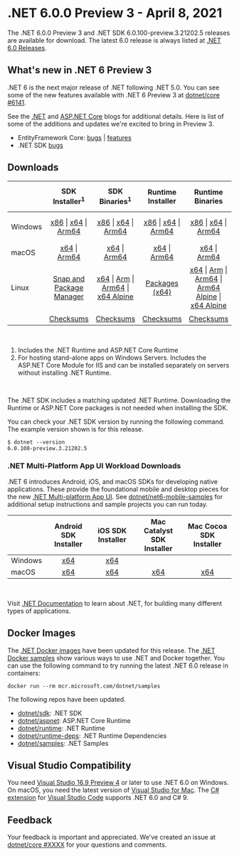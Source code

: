 # .NET 6.0.0 Preview 3 - April 8, 2021

The .NET 6.0.0 Preview 3 and .NET SDK 6.0.100-preview.3.21202.5 releases are available for download. The latest 6.0 release is always listed at [.NET 6.0 Releases](../README.md).

## What's new in .NET 6 Preview 3

.NET 6 is the next major release of .NET following .NET 5.0. You can see some of the new features available with .NET 6 Preview 3 at [dotnet/core #6141](https://github.com/dotnet/core/issues/6141).

See the [.NET][dotnet-blog] and [ASP.NET Core][aspnet-blog] blogs for additional details.
Here is list of some of the additions and updates we're excited to bring in Preview 3.

* EntityFramework Core: [bugs][ef_bugs] | [features][ef_features]
* .NET SDK [bugs][sdk_bugs]

## Downloads

|           | SDK Installer<sup>1</sup>                        | SDK Binaries<sup>1</sup>                 | Runtime Installer                                        | Runtime Binaries                                 | ASP.NET Core Runtime           |Windows Desktop Runtime          |
| --------- | :------------------------------------------:     | :----------------------:                 | :---------------------------:                            | :-------------------------:                      | :-----------------:            | :-----------------:            |
| Windows   | [x86][dotnet-sdk-win-x86.exe] \| [x64][dotnet-sdk-win-x64.exe] \| [Arm64][dotnet-sdk-win-arm64.exe] | [x86][dotnet-sdk-win-x86.zip] \| [x64][dotnet-sdk-win-x64.zip] \|  [Arm64][dotnet-sdk-win-arm64.zip] | [x86][dotnet-runtime-win-x86.exe] \| [x64][dotnet-runtime-win-x64.exe] \| [Arm64][dotnet-runtime-win-arm64.exe] | [x86][dotnet-runtime-win-x86.zip] \| [x64][dotnet-runtime-win-x64.zip] \| [Arm64][dotnet-runtime-win-arm64.zip] | [x86][aspnetcore-runtime-win-x86.exe] \| [x64][aspnetcore-runtime-win-x64.exe] \|<br/> [Hosting Bundle][dotnet-hosting-win.exe]<sup>2</sup> | [x86][windowsdesktop-runtime-win-x86.exe] \| [x64][windowsdesktop-runtime-win-x64.exe] \| [Arm64][windowsdesktop-runtime-win-Arm64.exe] |
| macOS     | [x64][dotnet-sdk-osx-x64.pkg] \| [Arm64][dotnet-sdk-osx-arm64.pkg] | [x64][dotnet-sdk-osx-x64.tar.gz]  \| [Arm64][dotnet-sdk-osx-arm64.tar.gz]  | [x64][dotnet-runtime-osx-x64.pkg] \| [Arm64][dotnet-runtime-osx-arm64.pkg] | [x64][dotnet-runtime-osx-x64.tar.gz] \| [Arm64][dotnet-runtime-osx-arm64.tar.gz] | [x64][aspnetcore-runtime-osx-x64.tar.gz] \| [Arm64][aspnetcore-runtime-osx-arm64.tar.gz]  | - |<sup>1</sup>
| Linux     |  [Snap and Package Manager](6.0.0-preview.3-install-instructions.md) | [x64][dotnet-sdk-linux-x64.tar.gz] \| [Arm][dotnet-sdk-linux-arm.tar.gz] \| [Arm64][dotnet-sdk-linux-arm64.tar.gz] \| [x64 Alpine][dotnet-sdk-linux-musl-x64.tar.gz] | [Packages (x64)][linux-packages] | [x64][dotnet-runtime-linux-x64.tar.gz] \| [Arm][dotnet-runtime-linux-arm.tar.gz] \| [Arm64][dotnet-runtime-linux-arm64.tar.gz] \| [Arm64 Alpine][dotnet-runtime-linux-musl-arm64.tar.gz] \| [x64 Alpine][dotnet-runtime-linux-musl-x64.tar.gz] | [x64][aspnetcore-runtime-linux-x64.tar.gz]<sup>1</sup>  \| [Arm][aspnetcore-runtime-linux-arm.tar.gz] \| [Arm64][aspnetcore-runtime-linux-arm64.tar.gz]<sup>1</sup>  \| [x64 Alpine][aspnetcore-runtime-linux-musl-x64.tar.gz] \| [Arm64 Alpine][aspnetcore-runtime-linux-musl-arm64.tar.gz] | - | <sup>1</sup> |
|  | [Checksums][checksums-sdk]                             | [Checksums][checksums-sdk]                                      | [Checksums][checksums-runtime]                             | [Checksums][checksums-runtime]  | [Checksums][checksums-runtime]  | [Checksums][checksums-runtime]

</br>

1. Includes the .NET Runtime and ASP.NET Core Runtime
2. For hosting stand-alone apps on Windows Servers. Includes the ASP.NET Core Module for IIS and can be installed separately on servers without installing .NET Runtime.

</br>

The .NET SDK includes a matching updated .NET Runtime. Downloading the Runtime or ASP.NET Core packages is not needed when installing the SDK.

You can check your .NET SDK version by running the following command. The example version shown is for this release.

```console
$ dotnet --version
6.0.100-preview.3.21202.5
```

### .NET Multi-Platform App UI Workload Downloads

.NET 6 introduces Android, iOS, and macOS SDKs for developing native applications. These provide the foundational mobile and desktop pieces for the new [.NET Multi-platform App UI](https://github.com/dotnet/maui). See [dotnet/net6-mobile-samples](https://github.com/dotnet/net6-mobile-samples) for additional setup instructions and sample projects you can run today.

|           | Android SDK Installer                        | iOS SDK Installer                 | Mac Catalyst SDK Installer                 | Mac Cocoa SDK Installer |
| --------- | :------------------------------------------:     | :----------------------:                 | :----------------------: | :----------------------: |
| Windows   | [x64][android-win] | [x64][ios-win]  | |
| macOS   | [x64][android-mac] | [x64][ios-mac]  | [x64][maccatalyst-mac]  | [x64][maccocoa-mac]  |

</br>

Visit [.NET Documentation](https://learn.microsoft.com/dotnet/core/) to learn about .NET, for building many different types of applications.


## Docker Images

The [.NET Docker images](https://hub.docker.com/_/microsoft-dotnet) have been updated for this release. The [.NET Docker samples](https://github.com/dotnet/dotnet-docker/blob/main/samples/README.md) show various ways to use .NET and Docker together. You can use the following command to try running the latest .NET 6.0 release in containers:

```console
docker run --rm mcr.microsoft.com/dotnet/samples
```

The following repos have been updated.

* [dotnet/sdk](https://hub.docker.com/_/microsoft-dotnet-sdk/): .NET SDK
* [dotnet/aspnet](https://hub.docker.com/_/microsoft-dotnet-aspnet/): ASP.NET Core Runtime
* [dotnet/runtime](https://hub.docker.com/_/microsoft-dotnet-runtime/): .NET Runtime
* [dotnet/runtime-deps](https://hub.docker.com/_/microsoft-dotnet-runtime-deps/): .NET Runtime Dependencies
* [dotnet/samples](https://hub.docker.com/_/microsoft-dotnet-samples/): .NET Samples

## Visual Studio Compatibility

You need [Visual Studio 16.9 Preview 4](https://visualstudio.microsoft.com) or later to use .NET 6.0 on Windows. On macOS, you need the latest version of [Visual Studio for Mac](https://visualstudio.microsoft.com/vs/mac/). The [C# extension](https://code.visualstudio.com/docs/languages/dotnet) for [Visual Studio Code](https://code.visualstudio.com/) supports .NET 6.0 and C# 9.


## Feedback

Your feedback is important and appreciated. We've created an issue at [dotnet/core #XXXX](https://github.com/dotnet/core/issues/XXXX) for your questions and comments.

[blob-runtime]: https://dotnetcli.blob.core.windows.net/dotnet/Runtime/
[blob-sdk]: https://dotnetcli.blob.core.windows.net/dotnet/Sdk/
[release-notes]: https://github.com/dotnet/core/blob/main/release-notes/6.0/preview/6.0.0-preview.3.md

[checksums-runtime]: https://dotnetcli.blob.core.windows.net/dotnet/checksums/6.0.0-preview.3-sha.txt
[checksums-sdk]: https://dotnetcli.blob.core.windows.net/dotnet/checksums/6.0.0-preview.3-sha.txt

[linux-install]: https://learn.microsoft.com/dotnet/core/install/linux
[linux-setup]: https://github.com/dotnet/core/blob/main/Documentation/linux-setup.md

[dotnet-blog]:  https://devblogs.microsoft.com/dotnet/announcing-net-6-preview-3/
[aspnet-blog]: https://devblogs.microsoft.com/aspnet/asp-net-core-updates-in-net-6-preview-3
[ef-blog]: https://devblogs.microsoft.com/dotnet/announcing-entity-framework-core-6-0-preview-3/
[ef_bugs]: https://github.com/dotnet/efcore/issues?q=is%3Aissue+milestone%3A6.0.0-preview3+is%3Aclosed+label%3Atype-bug
[ef_features]: https://github.com/dotnet/efcore/issues?q=is%3Aissue+milestone%3A6.0.0-preview3+is%3Aclosed+label%3Atype-enhancement

[aspnet_bugs]: https://github.com/aspnet/AspNetCore/issues?q=is%3Aissue+milestone%3A6.0.0-preview3+label%3ADone+label%3Abug
[aspnet_features]: https://github.com/aspnet/AspNetCore/issues?q=is%3Aissue+milestone%3A6.0.0-preview3+label%3ADone+label%3Aenhancement
[runtime_bugs]: https://github.com/dotnet/runtime/issues?utf8=%E2%9C%93&q=is%3Aissue+milestone%3A6.0+label%3Abug+
[runtime_features]: https://github.com/dotnet/runtime/issues?q=is%3Aissue+milestone%3A6.0+label%3Aenhancement

[sdk_bugs]: https://github.com/dotnet/sdk/issues?q=is%3Aissue+is%3Aclosed+milestone%3A6.0.1xx
[linux-packages]: 6.0.0-preview.3-install-instructions.md


[//]: # ( Runtime 6.0.0-preview.3.21201.4)
[dotnet-runtime-linux-arm.tar.gz]: https://download.visualstudio.microsoft.com/download/pr/38227134-51b6-4275-bfa2-2c21ae2759d1/e8efe313494b4566762ea81f9d6c8495/dotnet-runtime-6.0.0-preview.3.21201.4-linux-arm.tar.gz
[dotnet-runtime-linux-arm64.tar.gz]: https://download.visualstudio.microsoft.com/download/pr/cbbc6b7c-d7c2-485b-a706-9e047a3f1eac/b194be59ddfd95cbc67d81a12b7753db/dotnet-runtime-6.0.0-preview.3.21201.4-linux-arm64.tar.gz
[dotnet-runtime-linux-musl-arm.tar.gz]: https://download.visualstudio.microsoft.com/download/pr/d906ec3f-d1db-4a8e-a80f-4103ceb74b78/b0966e846e06d434f2014d30961bc3f6/dotnet-runtime-6.0.0-preview.3.21201.4-linux-musl-arm.tar.gz
[dotnet-runtime-linux-musl-arm64.tar.gz]: https://download.visualstudio.microsoft.com/download/pr/88c403c4-ab6a-453a-81a7-8f549350601d/d101984961ba75829f7c74afdb7ca176/dotnet-runtime-6.0.0-preview.3.21201.4-linux-musl-arm64.tar.gz
[dotnet-runtime-linux-musl-x64.tar.gz]: https://download.visualstudio.microsoft.com/download/pr/ee14de73-e734-4141-981c-0f724f1fadcb/db8c77ec1b0a3d2f89c9eb6594c52895/dotnet-runtime-6.0.0-preview.3.21201.4-linux-musl-x64.tar.gz
[dotnet-runtime-linux-x64.tar.gz]: https://download.visualstudio.microsoft.com/download/pr/08d83899-a68e-486f-9dd6-b775bac12612/dd60b334b54191ba2b3821dc608a20af/dotnet-runtime-6.0.0-preview.3.21201.4-linux-x64.tar.gz
[dotnet-runtime-osx-arm64.pkg]: https://download.visualstudio.microsoft.com/download/pr/668c384c-9568-4261-9897-9d76a3d27e6f/60d295f764d49be02666ee1b46658a2e/dotnet-runtime-6.0.0-preview.3.21201.4-osx-arm64.pkg
[dotnet-runtime-osx-arm64.tar.gz]: https://download.visualstudio.microsoft.com/download/pr/8e302306-3b57-4cd2-9886-c72aedaf51f9/68ac67f158bd663030b283b9ceb61ad0/dotnet-runtime-6.0.0-preview.3.21201.4-osx-arm64.tar.gz
[dotnet-runtime-osx-x64.pkg]: https://download.visualstudio.microsoft.com/download/pr/e738a530-73a3-489a-8537-0b33e0084c38/c3c8697484a961efb8240ccddc5d22b3/dotnet-runtime-6.0.0-preview.3.21201.4-osx-x64.pkg
[dotnet-runtime-osx-x64.tar.gz]: https://download.visualstudio.microsoft.com/download/pr/6b0ffd8c-781a-426d-ae29-48f602d2dc64/c129b2832dbb09ea92f11cc7d91bd714/dotnet-runtime-6.0.0-preview.3.21201.4-osx-x64.tar.gz
[dotnet-runtime-win-arm64.exe]: https://download.visualstudio.microsoft.com/download/pr/c4430f57-5598-4719-bb6e-affbb982823f/a3b8ec83a38592427d213c271bcf7131/dotnet-runtime-6.0.0-preview.3.21201.4-win-arm64.exe
[dotnet-runtime-win-arm64.zip]: https://download.visualstudio.microsoft.com/download/pr/5e3dad28-b04c-453c-a181-1f3986965307/d334ec9b386940cd6ba98558224866fc/dotnet-runtime-6.0.0-preview.3.21201.4-win-arm64.zip
[dotnet-runtime-win-x64.exe]: https://download.visualstudio.microsoft.com/download/pr/52a92f97-170d-4191-83ca-4ee49541efd8/e3c16206b362793154882032b1c35182/dotnet-runtime-6.0.0-preview.3.21201.4-win-x64.exe
[dotnet-runtime-win-x64.zip]: https://download.visualstudio.microsoft.com/download/pr/22f3cbeb-0b64-47cf-828a-f6d2c8aa590a/e869b8cfa54261e7b558336c7d15459c/dotnet-runtime-6.0.0-preview.3.21201.4-win-x64.zip
[dotnet-runtime-win-x86.exe]: https://download.visualstudio.microsoft.com/download/pr/a1c31110-3f08-47bf-8f95-6f4d859b7111/53997c671882b0b6d717db049b69064a/dotnet-runtime-6.0.0-preview.3.21201.4-win-x86.exe
[dotnet-runtime-win-x86.zip]: https://download.visualstudio.microsoft.com/download/pr/68448843-f04b-4d24-8d7e-fced3808ffe5/5e2f4fb35216b30c82256f91b5641ad0/dotnet-runtime-6.0.0-preview.3.21201.4-win-x86.zip

[//]: # ( WindowsDesktop 6.0.0-preview.3.21201.3)
[windowsdesktop-runtime-win-arm64.exe]: https://download.visualstudio.microsoft.com/download/pr/9be73a62-9883-47e8-91a0-a833c32e1aba/77ba509610544a66723c7482d3936d7e/windowsdesktop-runtime-6.0.0-preview.3.21201.3-win-arm64.exe
[windowsdesktop-runtime-win-x64.exe]: https://download.visualstudio.microsoft.com/download/pr/2dfd66cc-99ec-46e0-ae4f-06feb5ceebbb/bb1888a004a85863d0f7698d9f7338cd/windowsdesktop-runtime-6.0.0-preview.3.21201.3-win-x64.exe
[windowsdesktop-runtime-win-x86.exe]: https://download.visualstudio.microsoft.com/download/pr/d3f90906-2bfc-45a9-9c4c-24d0a8ecbd77/defeb2d6ce4cb37b2dea45b81fe26e9a/windowsdesktop-runtime-6.0.0-preview.3.21201.3-win-x86.exe

[//]: # ( ASP 6.0.0-preview.3.21201.13)
[aspnetcore-runtime-linux-arm.tar.gz]: https://download.visualstudio.microsoft.com/download/pr/3f3fc6ad-ec33-4644-a809-efe11adf4329/0ce2b8a29ccc643077b90ea9c37896ba/aspnetcore-runtime-6.0.0-preview.3.21201.13-linux-arm.tar.gz
[aspnetcore-runtime-linux-arm64.tar.gz]: https://download.visualstudio.microsoft.com/download/pr/f5171161-ffd4-4649-9076-e3a20b6543e4/f9b1a9eec1cfd642266c73da656da1d7/aspnetcore-runtime-6.0.0-preview.3.21201.13-linux-arm64.tar.gz
[aspnetcore-runtime-linux-musl-arm.tar.gz]: https://download.visualstudio.microsoft.com/download/pr/f85254ee-722a-478a-90a4-1a09cd81bd71/6e33b8f885ea99d1df50e088d84cf733/aspnetcore-runtime-6.0.0-preview.3.21201.13-linux-musl-arm.tar.gz
[aspnetcore-runtime-linux-musl-arm64.tar.gz]: https://download.visualstudio.microsoft.com/download/pr/402979cb-f5be-467f-9b93-5adeffeedde7/b797aae2daa1643fe7febd2e03bd4da3/aspnetcore-runtime-6.0.0-preview.3.21201.13-linux-musl-arm64.tar.gz
[aspnetcore-runtime-linux-musl-x64.tar.gz]: https://download.visualstudio.microsoft.com/download/pr/738fc66b-c39c-4e1d-b7ea-c4e294586f31/7d31db580581c1b72a996c690237a302/aspnetcore-runtime-6.0.0-preview.3.21201.13-linux-musl-x64.tar.gz
[aspnetcore-runtime-linux-x64.tar.gz]: https://download.visualstudio.microsoft.com/download/pr/57235015-0fcd-4785-a550-8fce2b489f81/303184bd837591ec206d06dc64284c3b/aspnetcore-runtime-6.0.0-preview.3.21201.13-linux-x64.tar.gz
[aspnetcore-runtime-osx-arm64.tar.gz]: https://download.visualstudio.microsoft.com/download/pr/17bef64a-d738-411d-9132-2579a5d8cabf/a0cc5fc006b367a5ad7aab80686eb81f/aspnetcore-runtime-6.0.0-preview.3.21201.13-osx-arm64.tar.gz
[aspnetcore-runtime-osx-x64.tar.gz]: https://download.visualstudio.microsoft.com/download/pr/64fd0e40-dff2-4a5f-b29e-349d02614c4d/6a2d6354ab864142a30a035a66bbb7bc/aspnetcore-runtime-6.0.0-preview.3.21201.13-osx-x64.tar.gz
[aspnetcore-runtime-win-arm64.zip]: https://download.visualstudio.microsoft.com/download/pr/b1492fe1-7075-4fa6-9e45-ddbc956d201a/bf00c3c7a4eb890d660d8881bb38d597/aspnetcore-runtime-6.0.0-preview.3.21201.13-win-arm64.zip
[aspnetcore-runtime-win-x64.exe]: https://download.visualstudio.microsoft.com/download/pr/57a2f5fe-9502-4151-9f4a-b3fec48ed788/b1b2bae7e69e93f60e10c2f870250943/aspnetcore-runtime-6.0.0-preview.3.21201.13-win-x64.exe
[aspnetcore-runtime-win-x64.zip]: https://download.visualstudio.microsoft.com/download/pr/92738d69-7960-4ccf-b65a-121c4bf40f27/95b02161057afd3cb086179d6bc3cd3e/aspnetcore-runtime-6.0.0-preview.3.21201.13-win-x64.zip
[aspnetcore-runtime-win-x86.exe]: https://download.visualstudio.microsoft.com/download/pr/3a85d34b-9bfb-434d-ba5c-3ed802b130c1/a378712c3efcf70c0924bf586f65b64b/aspnetcore-runtime-6.0.0-preview.3.21201.13-win-x86.exe
[aspnetcore-runtime-win-x86.zip]: https://download.visualstudio.microsoft.com/download/pr/a4a29248-788d-4433-8e8c-b202da2089ca/def28d8ae53f7685b4ed1c806fe3a5ff/aspnetcore-runtime-6.0.0-preview.3.21201.13-win-x86.zip
[dotnet-hosting-win.exe]: https://download.visualstudio.microsoft.com/download/pr/9459be22-f27e-40c4-8d9d-fa6544e95fe8/3a004010feb44ef799cfd4d00911ea25/dotnet-hosting-6.0.0-preview.3.21201.13-win.exe

[//]: # ( SDK 6.0.100-preview.3.21202.5 )
[dotnet-sdk-linux-arm.tar.gz]: https://download.visualstudio.microsoft.com/download/pr/bd2c0cea-b1b5-4de8-941b-2b53f94df021/51bdc3008f95104c1e5bf1cd7f34cf78/dotnet-sdk-6.0.100-preview.3.21202.5-linux-arm.tar.gz
[dotnet-sdk-linux-arm64.tar.gz]: https://download.visualstudio.microsoft.com/download/pr/90d8a5e0-ed8f-430c-a66c-d17a096024a9/95d17428d5b0da3552c502eede9f7f05/dotnet-sdk-6.0.100-preview.3.21202.5-linux-arm64.tar.gz
[dotnet-sdk-linux-musl-arm.tar.gz]: https://download.visualstudio.microsoft.com/download/pr/c5339978-0298-4665-8d9a-cb0454dfe116/672ce296d354b7995fd10d54325ea01a/dotnet-sdk-6.0.100-preview.3.21202.5-linux-musl-arm.tar.gz
[dotnet-sdk-linux-musl-arm64.tar.gz]: https://download.visualstudio.microsoft.com/download/pr/10adb511-cdf4-46af-b5b4-f67821160cfd/6d21a0a6780ff701d00ba7289f7c6a52/dotnet-sdk-6.0.100-preview.3.21202.5-linux-musl-arm64.tar.gz
[dotnet-sdk-linux-musl-x64.tar.gz]: https://download.visualstudio.microsoft.com/download/pr/33b34e51-8630-45a8-8b00-66d3e81c9b47/8d5e94a58f6de1f0eaddaa30719f90aa/dotnet-sdk-6.0.100-preview.3.21202.5-linux-musl-x64.tar.gz
[dotnet-sdk-linux-x64.tar.gz]: https://download.visualstudio.microsoft.com/download/pr/cd855e4d-b02a-4327-b218-7ab500ecff83/c7649b00ee20e30244b8b84ff9139c71/dotnet-sdk-6.0.100-preview.3.21202.5-linux-x64.tar.gz
[dotnet-sdk-linux-x64.zip]: https://download.visualstudio.microsoft.com/download/pr/02dcd2c6-0f75-4956-a122-c5b451fa4035/b552d35e21f57de32371aec70277f6c5/dotnet-sdk-6.0.100-preview.3.21202.5-linux-x64.zip
[dotnet-sdk-osx-arm64.pkg]: https://download.visualstudio.microsoft.com/download/pr/293e469c-7948-4fc9-9d10-d5d39662e19d/1ae28ceb225f19d9aa922ffa3febb872/dotnet-sdk-6.0.100-preview.3.21202.5-osx-arm64.pkg
[dotnet-sdk-osx-arm64.tar.gz]: https://download.visualstudio.microsoft.com/download/pr/e0a3877f-1b66-4e60-81f5-9b5d0769f60d/432bc7949c2d5b15ce218bf62e93520a/dotnet-sdk-6.0.100-preview.3.21202.5-osx-arm64.tar.gz
[dotnet-sdk-osx-x64.pkg]: https://download.visualstudio.microsoft.com/download/pr/fc5fdd1f-fb4c-4b88-a507-158204030320/98497ef248883404ff5b0604dda944fb/dotnet-sdk-6.0.100-preview.3.21202.5-osx-x64.pkg
[dotnet-sdk-osx-x64.tar.gz]: https://download.visualstudio.microsoft.com/download/pr/a09e6477-34fe-4c68-b25d-3a77caa24312/a8657b444dcbaa72271ea7e6d2185547/dotnet-sdk-6.0.100-preview.3.21202.5-osx-x64.tar.gz
[dotnet-sdk-win-arm64.exe]: https://download.visualstudio.microsoft.com/download/pr/0cc68783-f0f3-408e-b644-d1fb17ab4d4b/daa49f9cd3ae092169d4cc1676e8806c/dotnet-sdk-6.0.100-preview.3.21202.5-win-arm64.exe
[dotnet-sdk-win-arm64.zip]: https://download.visualstudio.microsoft.com/download/pr/f97da6a0-48da-427f-9c1c-17b506df5451/da85f3aea217299c5de0f6d00e960773/dotnet-sdk-6.0.100-preview.3.21202.5-win-arm64.zip
[dotnet-sdk-win-x64.exe]: https://download.visualstudio.microsoft.com/download/pr/f650c921-3ee9-4352-b743-a052e45d9ce7/99c5e001a48d243d27765d84c74f1e37/dotnet-sdk-6.0.100-preview.3.21202.5-win-x64.exe
[dotnet-sdk-win-x64.zip]: https://download.visualstudio.microsoft.com/download/pr/2f1a6d2a-b2db-4f17-9f0b-4c7b615151d6/8d5722e58964248cd45fbc230fb16865/dotnet-sdk-6.0.100-preview.3.21202.5-win-x64.zip
[dotnet-sdk-win-x86.exe]: https://download.visualstudio.microsoft.com/download/pr/9eb55af4-c748-4980-b456-0738149e5477/0a6eb5cfd271944ee357f292e9834942/dotnet-sdk-6.0.100-preview.3.21202.5-win-x86.exe
[dotnet-sdk-win-x86.zip]: https://download.visualstudio.microsoft.com/download/pr/0f099673-eed8-4924-bf22-c004adf01543/75f8964ad97750990c47f980b1a63726/dotnet-sdk-6.0.100-preview.3.21202.5-win-x86.zip

[//]: # ( Runtime 6.0.0-preview.3.21201.4)
[dotnet-runtime-linux-arm.tar.gz]: https://download.visualstudio.microsoft.com/download/pr/38227134-51b6-4275-bfa2-2c21ae2759d1/e8efe313494b4566762ea81f9d6c8495/dotnet-runtime-6.0.0-preview.3.21201.4-linux-arm.tar.gz
[dotnet-runtime-linux-arm64.tar.gz]: https://download.visualstudio.microsoft.com/download/pr/cbbc6b7c-d7c2-485b-a706-9e047a3f1eac/b194be59ddfd95cbc67d81a12b7753db/dotnet-runtime-6.0.0-preview.3.21201.4-linux-arm64.tar.gz
[dotnet-runtime-linux-musl-arm.tar.gz]: https://download.visualstudio.microsoft.com/download/pr/d906ec3f-d1db-4a8e-a80f-4103ceb74b78/b0966e846e06d434f2014d30961bc3f6/dotnet-runtime-6.0.0-preview.3.21201.4-linux-musl-arm.tar.gz
[dotnet-runtime-linux-musl-arm64.tar.gz]: https://download.visualstudio.microsoft.com/download/pr/88c403c4-ab6a-453a-81a7-8f549350601d/d101984961ba75829f7c74afdb7ca176/dotnet-runtime-6.0.0-preview.3.21201.4-linux-musl-arm64.tar.gz
[dotnet-runtime-linux-musl-x64.tar.gz]: https://download.visualstudio.microsoft.com/download/pr/ee14de73-e734-4141-981c-0f724f1fadcb/db8c77ec1b0a3d2f89c9eb6594c52895/dotnet-runtime-6.0.0-preview.3.21201.4-linux-musl-x64.tar.gz
[dotnet-runtime-linux-x64.tar.gz]: https://download.visualstudio.microsoft.com/download/pr/08d83899-a68e-486f-9dd6-b775bac12612/dd60b334b54191ba2b3821dc608a20af/dotnet-runtime-6.0.0-preview.3.21201.4-linux-x64.tar.gz
[dotnet-runtime-osx-arm64.pkg]: https://download.visualstudio.microsoft.com/download/pr/668c384c-9568-4261-9897-9d76a3d27e6f/60d295f764d49be02666ee1b46658a2e/dotnet-runtime-6.0.0-preview.3.21201.4-osx-arm64.pkg
[dotnet-runtime-osx-arm64.tar.gz]: https://download.visualstudio.microsoft.com/download/pr/8e302306-3b57-4cd2-9886-c72aedaf51f9/68ac67f158bd663030b283b9ceb61ad0/dotnet-runtime-6.0.0-preview.3.21201.4-osx-arm64.tar.gz
[dotnet-runtime-osx-x64.pkg]: https://download.visualstudio.microsoft.com/download/pr/e738a530-73a3-489a-8537-0b33e0084c38/c3c8697484a961efb8240ccddc5d22b3/dotnet-runtime-6.0.0-preview.3.21201.4-osx-x64.pkg
[dotnet-runtime-osx-x64.tar.gz]: https://download.visualstudio.microsoft.com/download/pr/6b0ffd8c-781a-426d-ae29-48f602d2dc64/c129b2832dbb09ea92f11cc7d91bd714/dotnet-runtime-6.0.0-preview.3.21201.4-osx-x64.tar.gz
[dotnet-runtime-win-arm64.exe]: https://download.visualstudio.microsoft.com/download/pr/c4430f57-5598-4719-bb6e-affbb982823f/a3b8ec83a38592427d213c271bcf7131/dotnet-runtime-6.0.0-preview.3.21201.4-win-arm64.exe
[dotnet-runtime-win-arm64.zip]: https://download.visualstudio.microsoft.com/download/pr/5e3dad28-b04c-453c-a181-1f3986965307/d334ec9b386940cd6ba98558224866fc/dotnet-runtime-6.0.0-preview.3.21201.4-win-arm64.zip
[dotnet-runtime-win-x64.exe]: https://download.visualstudio.microsoft.com/download/pr/52a92f97-170d-4191-83ca-4ee49541efd8/e3c16206b362793154882032b1c35182/dotnet-runtime-6.0.0-preview.3.21201.4-win-x64.exe
[dotnet-runtime-win-x64.zip]: https://download.visualstudio.microsoft.com/download/pr/22f3cbeb-0b64-47cf-828a-f6d2c8aa590a/e869b8cfa54261e7b558336c7d15459c/dotnet-runtime-6.0.0-preview.3.21201.4-win-x64.zip
[dotnet-runtime-win-x86.exe]: https://download.visualstudio.microsoft.com/download/pr/a1c31110-3f08-47bf-8f95-6f4d859b7111/53997c671882b0b6d717db049b69064a/dotnet-runtime-6.0.0-preview.3.21201.4-win-x86.exe
[dotnet-runtime-win-x86.zip]: https://download.visualstudio.microsoft.com/download/pr/68448843-f04b-4d24-8d7e-fced3808ffe5/5e2f4fb35216b30c82256f91b5641ad0/dotnet-runtime-6.0.0-preview.3.21201.4-win-x86.zip

[//]: # ( WindowsDesktop 6.0.0-preview.3.21201.3)
[windowsdesktop-runtime-win-arm64.exe]: https://download.visualstudio.microsoft.com/download/pr/9be73a62-9883-47e8-91a0-a833c32e1aba/77ba509610544a66723c7482d3936d7e/windowsdesktop-runtime-6.0.0-preview.3.21201.3-win-arm64.exe
[windowsdesktop-runtime-win-x64.exe]: https://download.visualstudio.microsoft.com/download/pr/2dfd66cc-99ec-46e0-ae4f-06feb5ceebbb/bb1888a004a85863d0f7698d9f7338cd/windowsdesktop-runtime-6.0.0-preview.3.21201.3-win-x64.exe
[windowsdesktop-runtime-win-x86.exe]: https://download.visualstudio.microsoft.com/download/pr/d3f90906-2bfc-45a9-9c4c-24d0a8ecbd77/defeb2d6ce4cb37b2dea45b81fe26e9a/windowsdesktop-runtime-6.0.0-preview.3.21201.3-win-x86.exe

[//]: # ( ASP 6.0.0-preview.3.21201.13)
[aspnetcore-runtime-linux-arm.tar.gz]: https://download.visualstudio.microsoft.com/download/pr/3f3fc6ad-ec33-4644-a809-efe11adf4329/0ce2b8a29ccc643077b90ea9c37896ba/aspnetcore-runtime-6.0.0-preview.3.21201.13-linux-arm.tar.gz
[aspnetcore-runtime-linux-arm64.tar.gz]: https://download.visualstudio.microsoft.com/download/pr/f5171161-ffd4-4649-9076-e3a20b6543e4/f9b1a9eec1cfd642266c73da656da1d7/aspnetcore-runtime-6.0.0-preview.3.21201.13-linux-arm64.tar.gz
[aspnetcore-runtime-linux-musl-arm.tar.gz]: https://download.visualstudio.microsoft.com/download/pr/f85254ee-722a-478a-90a4-1a09cd81bd71/6e33b8f885ea99d1df50e088d84cf733/aspnetcore-runtime-6.0.0-preview.3.21201.13-linux-musl-arm.tar.gz
[aspnetcore-runtime-linux-musl-arm64.tar.gz]: https://download.visualstudio.microsoft.com/download/pr/402979cb-f5be-467f-9b93-5adeffeedde7/b797aae2daa1643fe7febd2e03bd4da3/aspnetcore-runtime-6.0.0-preview.3.21201.13-linux-musl-arm64.tar.gz
[aspnetcore-runtime-linux-musl-x64.tar.gz]: https://download.visualstudio.microsoft.com/download/pr/738fc66b-c39c-4e1d-b7ea-c4e294586f31/7d31db580581c1b72a996c690237a302/aspnetcore-runtime-6.0.0-preview.3.21201.13-linux-musl-x64.tar.gz
[aspnetcore-runtime-linux-x64.tar.gz]: https://download.visualstudio.microsoft.com/download/pr/57235015-0fcd-4785-a550-8fce2b489f81/303184bd837591ec206d06dc64284c3b/aspnetcore-runtime-6.0.0-preview.3.21201.13-linux-x64.tar.gz
[aspnetcore-runtime-osx-arm64.tar.gz]: https://download.visualstudio.microsoft.com/download/pr/17bef64a-d738-411d-9132-2579a5d8cabf/a0cc5fc006b367a5ad7aab80686eb81f/aspnetcore-runtime-6.0.0-preview.3.21201.13-osx-arm64.tar.gz
[aspnetcore-runtime-osx-x64.tar.gz]: https://download.visualstudio.microsoft.com/download/pr/64fd0e40-dff2-4a5f-b29e-349d02614c4d/6a2d6354ab864142a30a035a66bbb7bc/aspnetcore-runtime-6.0.0-preview.3.21201.13-osx-x64.tar.gz
[aspnetcore-runtime-win-arm64.zip]: https://download.visualstudio.microsoft.com/download/pr/b1492fe1-7075-4fa6-9e45-ddbc956d201a/bf00c3c7a4eb890d660d8881bb38d597/aspnetcore-runtime-6.0.0-preview.3.21201.13-win-arm64.zip
[aspnetcore-runtime-win-x64.exe]: https://download.visualstudio.microsoft.com/download/pr/57a2f5fe-9502-4151-9f4a-b3fec48ed788/b1b2bae7e69e93f60e10c2f870250943/aspnetcore-runtime-6.0.0-preview.3.21201.13-win-x64.exe
[aspnetcore-runtime-win-x64.zip]: https://download.visualstudio.microsoft.com/download/pr/92738d69-7960-4ccf-b65a-121c4bf40f27/95b02161057afd3cb086179d6bc3cd3e/aspnetcore-runtime-6.0.0-preview.3.21201.13-win-x64.zip
[aspnetcore-runtime-win-x86.exe]: https://download.visualstudio.microsoft.com/download/pr/3a85d34b-9bfb-434d-ba5c-3ed802b130c1/a378712c3efcf70c0924bf586f65b64b/aspnetcore-runtime-6.0.0-preview.3.21201.13-win-x86.exe
[aspnetcore-runtime-win-x86.zip]: https://download.visualstudio.microsoft.com/download/pr/a4a29248-788d-4433-8e8c-b202da2089ca/def28d8ae53f7685b4ed1c806fe3a5ff/aspnetcore-runtime-6.0.0-preview.3.21201.13-win-x86.zip
[dotnet-hosting-win.exe]: https://download.visualstudio.microsoft.com/download/pr/9459be22-f27e-40c4-8d9d-fa6544e95fe8/3a004010feb44ef799cfd4d00911ea25/dotnet-hosting-6.0.0-preview.3.21201.13-win.exe

[//]: # ( SDK 6.0.100-preview.3.21202.5 )
[dotnet-sdk-linux-arm.tar.gz]: https://download.visualstudio.microsoft.com/download/pr/bd2c0cea-b1b5-4de8-941b-2b53f94df021/51bdc3008f95104c1e5bf1cd7f34cf78/dotnet-sdk-6.0.100-preview.3.21202.5-linux-arm.tar.gz
[dotnet-sdk-linux-arm64.tar.gz]: https://download.visualstudio.microsoft.com/download/pr/90d8a5e0-ed8f-430c-a66c-d17a096024a9/95d17428d5b0da3552c502eede9f7f05/dotnet-sdk-6.0.100-preview.3.21202.5-linux-arm64.tar.gz
[dotnet-sdk-linux-musl-arm.tar.gz]: https://download.visualstudio.microsoft.com/download/pr/c5339978-0298-4665-8d9a-cb0454dfe116/672ce296d354b7995fd10d54325ea01a/dotnet-sdk-6.0.100-preview.3.21202.5-linux-musl-arm.tar.gz
[dotnet-sdk-linux-musl-arm64.tar.gz]: https://download.visualstudio.microsoft.com/download/pr/10adb511-cdf4-46af-b5b4-f67821160cfd/6d21a0a6780ff701d00ba7289f7c6a52/dotnet-sdk-6.0.100-preview.3.21202.5-linux-musl-arm64.tar.gz
[dotnet-sdk-linux-musl-x64.tar.gz]: https://download.visualstudio.microsoft.com/download/pr/33b34e51-8630-45a8-8b00-66d3e81c9b47/8d5e94a58f6de1f0eaddaa30719f90aa/dotnet-sdk-6.0.100-preview.3.21202.5-linux-musl-x64.tar.gz
[dotnet-sdk-linux-x64.tar.gz]: https://download.visualstudio.microsoft.com/download/pr/cd855e4d-b02a-4327-b218-7ab500ecff83/c7649b00ee20e30244b8b84ff9139c71/dotnet-sdk-6.0.100-preview.3.21202.5-linux-x64.tar.gz
[dotnet-sdk-linux-x64.zip]: https://download.visualstudio.microsoft.com/download/pr/02dcd2c6-0f75-4956-a122-c5b451fa4035/b552d35e21f57de32371aec70277f6c5/dotnet-sdk-6.0.100-preview.3.21202.5-linux-x64.zip
[dotnet-sdk-osx-arm64.pkg]: https://download.visualstudio.microsoft.com/download/pr/293e469c-7948-4fc9-9d10-d5d39662e19d/1ae28ceb225f19d9aa922ffa3febb872/dotnet-sdk-6.0.100-preview.3.21202.5-osx-arm64.pkg
[dotnet-sdk-osx-arm64.tar.gz]: https://download.visualstudio.microsoft.com/download/pr/e0a3877f-1b66-4e60-81f5-9b5d0769f60d/432bc7949c2d5b15ce218bf62e93520a/dotnet-sdk-6.0.100-preview.3.21202.5-osx-arm64.tar.gz
[dotnet-sdk-osx-x64.pkg]: https://download.visualstudio.microsoft.com/download/pr/fc5fdd1f-fb4c-4b88-a507-158204030320/98497ef248883404ff5b0604dda944fb/dotnet-sdk-6.0.100-preview.3.21202.5-osx-x64.pkg
[dotnet-sdk-osx-x64.tar.gz]: https://download.visualstudio.microsoft.com/download/pr/a09e6477-34fe-4c68-b25d-3a77caa24312/a8657b444dcbaa72271ea7e6d2185547/dotnet-sdk-6.0.100-preview.3.21202.5-osx-x64.tar.gz
[dotnet-sdk-win-arm64.exe]: https://download.visualstudio.microsoft.com/download/pr/0cc68783-f0f3-408e-b644-d1fb17ab4d4b/daa49f9cd3ae092169d4cc1676e8806c/dotnet-sdk-6.0.100-preview.3.21202.5-win-arm64.exe
[dotnet-sdk-win-arm64.zip]: https://download.visualstudio.microsoft.com/download/pr/f97da6a0-48da-427f-9c1c-17b506df5451/da85f3aea217299c5de0f6d00e960773/dotnet-sdk-6.0.100-preview.3.21202.5-win-arm64.zip
[dotnet-sdk-win-x64.exe]: https://download.visualstudio.microsoft.com/download/pr/f650c921-3ee9-4352-b743-a052e45d9ce7/99c5e001a48d243d27765d84c74f1e37/dotnet-sdk-6.0.100-preview.3.21202.5-win-x64.exe
[dotnet-sdk-win-x64.zip]: https://download.visualstudio.microsoft.com/download/pr/2f1a6d2a-b2db-4f17-9f0b-4c7b615151d6/8d5722e58964248cd45fbc230fb16865/dotnet-sdk-6.0.100-preview.3.21202.5-win-x64.zip
[dotnet-sdk-win-x86.exe]: https://download.visualstudio.microsoft.com/download/pr/9eb55af4-c748-4980-b456-0738149e5477/0a6eb5cfd271944ee357f292e9834942/dotnet-sdk-6.0.100-preview.3.21202.5-win-x86.exe
[dotnet-sdk-win-x86.zip]: https://download.visualstudio.microsoft.com/download/pr/0f099673-eed8-4924-bf22-c004adf01543/75f8964ad97750990c47f980b1a63726/dotnet-sdk-6.0.100-preview.3.21202.5-win-x86.zip

[//]: # ( MAUI )
[ios-win]:  https://bosstoragemirror.azureedge.net/wrench/6.0.1xx-preview3/f68d4d9c2a342daf9eaad364ccbe252e009d3901/4623693/package/Microsoft.NET.Workload.iOS.14.4.100-preview.3.1326.msi
[ios-mac]: https://bosstoragemirror.azureedge.net/wrench/6.0.1xx-preview3/f68d4d9c2a342daf9eaad364ccbe252e009d3901/4623693/package/notarized/Microsoft.iOS.Bundle.14.4.100-preview.3.1326.pkg
[maccatalyst-mac]: https://bosstoragemirror.azureedge.net/wrench/6.0.1xx-preview3/f68d4d9c2a342daf9eaad364ccbe252e009d3901/4623693/package/notarized/Microsoft.MacCatalyst.Bundle.14.3.100-preview.3.471.pkg
[maccocoa-mac]: https://bosstoragemirror.azureedge.net/wrench/6.0.1xx-preview3/f68d4d9c2a342daf9eaad364ccbe252e009d3901/4623693/package/notarized/Microsoft.macOS.Bundle.11.1.100-preview.3.1379.pkg
[android-win]: https://dl.internalx.com/vsts-devdiv/Xamarin.Android/public/net6/4624420/6.0.1xx-preview3/7d6cd1cde4182d7db2cfc5d0b55364c972b6d34f/Microsoft.NET.Workload.Android.11.0.200.196.msi
[android-mac]: https://dl.internalx.com/vsts-devdiv/Xamarin.Android/public/net6/4624420/6.0.1xx-preview3/7d6cd1cde4182d7db2cfc5d0b55364c972b6d34f/Microsoft.NET.Workload.Android-11.0.200-preview.3.196.pkg

[//]: # ( Symbols )
